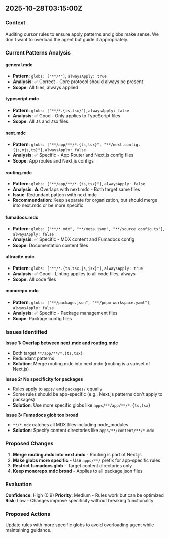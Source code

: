 ## 2025-10-28T03:15:00Z

### Context
Auditing cursor rules to ensure apply patterns and globs make sense. We don't want to overload the agent but guide it appropriately.

### Current Patterns Analysis

#### general.mdc
- **Pattern**: `globs: ["**/*"]`, `alwaysApply: true`
- **Analysis**: ✅ Correct - Core protocol should always be present
- **Scope**: All files, always applied

#### typescript.mdc
- **Pattern**: `globs: ["**/*.{ts,tsx}"]`, `alwaysApply: false`
- **Analysis**: ✅ Good - Only applies to TypeScript files
- **Scope**: All .ts and .tsx files

#### next.mdc
- **Pattern**: `globs: ["**/app/**/*.{ts,tsx}", "**/next.config.{js,mjs,ts}"]`, `alwaysApply: false`
- **Analysis**: ✅ Specific - App Router and Next.js config files
- **Scope**: App routes and Next.js configs

#### routing.mdc
- **Pattern**: `globs: ["**/app/**/*.{ts,tsx}"]`, `alwaysApply: false`
- **Analysis**: ⚠️ Overlaps with next.mdc - Both target same files
- **Issue**: Redundant pattern with next.mdc
- **Recommendation**: Keep separate for organization, but should merge into next.mdc or be more specific

#### fumadocs.mdc
- **Pattern**: `globs: ["**/*.mdx", "**/meta.json", "**/source.config.ts"]`, `alwaysApply: false`
- **Analysis**: ✅ Specific - MDX content and Fumadocs config
- **Scope**: Documentation content files

#### ultracite.mdc
- **Pattern**: `globs: ["**/*.{ts,tsx,js,jsx}"]`, `alwaysApply: true`
- **Analysis**: ✅ Good - Linting applies to all code files, always
- **Scope**: All code files

#### monorepo.mdc
- **Pattern**: `globs: ["**/package.json", "**/pnpm-workspace.yaml"]`, `alwaysApply: false`
- **Analysis**: ✅ Specific - Package management files
- **Scope**: Package config files

### Issues Identified

**Issue 1: Overlap between next.mdc and routing.mdc**
- Both target `**/app/**/*.{ts,tsx}`
- Redundant patterns
- **Solution**: Merge routing.mdc into next.mdc (routing is a subset of Next.js)

**Issue 2: No specificity for packages**
- Rules apply to `apps/` and `packages/` equally
- Some rules should be app-specific (e.g., Next.js patterns don't apply to packages)
- **Solution**: Use more specific globs like `apps/**/app/**/*.{ts,tsx}`

**Issue 3: Fumadocs glob too broad**
- `**/*.mdx` catches all MDX files including node_modules
- **Solution**: Specify content directories like `apps/**/content/**/*.mdx`

### Proposed Changes

1. **Merge routing.mdc into next.mdc** - Routing is part of Next.js
2. **Make globs more specific** - Use `apps/**/` prefix for app-specific rules
3. **Restrict fumadocs glob** - Target content directories only
4. **Keep monorepo.mdc broad** - Applies to all package.json files

### Evaluation

**Confidence**: High (0.9)
**Priority**: Medium - Rules work but can be optimized
**Risk**: Low - Changes improve specificity without breaking functionality

### Proposed Actions

Update rules with more specific globs to avoid overloading agent while maintaining guidance.

